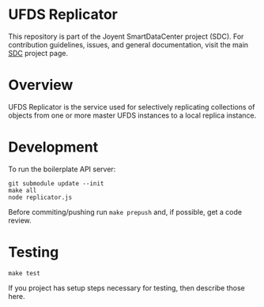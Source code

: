 <!--
    This Source Code Form is subject to the terms of the Mozilla Public
    License, v. 2.0. If a copy of the MPL was not distributed with this
    file, You can obtain one at http://mozilla.org/MPL/2.0/.
-->

<!--
    Copyright (c) 2014, Joyent, Inc.
-->

# UFDS Replicator

This repository is part of the Joyent SmartDataCenter project (SDC).  For
contribution guidelines, issues, and general documentation, visit the main
[SDC](http://github.com/joyent/sdc) project page.


# Overview

UFDS Replicator is the service used for selectively replicating collections of
objects from one or more master UFDS instances to a local replica instance.


# Development

To run the boilerplate API server:

    git submodule update --init
    make all
    node replicator.js

Before commiting/pushing run `make prepush` and, if possible, get a code
review.

# Testing

    make test

If you project has setup steps necessary for testing, then describe those
here.
